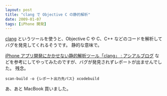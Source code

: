 ```yaml
---
layout: post
title: "clang で Objective C の静的解析"
date: 2009-01-07
tags: [iPhone 開発]
---
```


[clang](http://clang.llvm.org/StaticAnalysis.html) というツールを使うと、Objective C や C、C++ などのコードを解析してバグを発見してくれるそうです。
静的な意味で。

[iPhone アプリ開発にかかせない静的解析ツール「clang」 : アシアルブログ](http://blog.asial.co.jp/504) などを参考にしてやってみたのですが、バグが発見されずレポートが出ませんでした。
残念。

```
scan-build -o {レポート出力先パス} xcodebuild
```

あ、あと MacBook 買いました。
